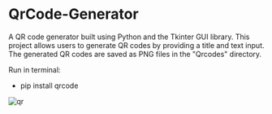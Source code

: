 # QrCode-Generator
A QR code generator built using Python and the Tkinter GUI library. This project allows users to generate QR codes by providing a title and text input. The generated QR codes are saved as PNG files in the "Qrcodes" directory.






Run in terminal: 

* pip install qrcode



![qr](https://github.com/janithScript/QrCode-Generator/assets/127806197/3146ac41-e564-4655-938e-04b056a585e2)
